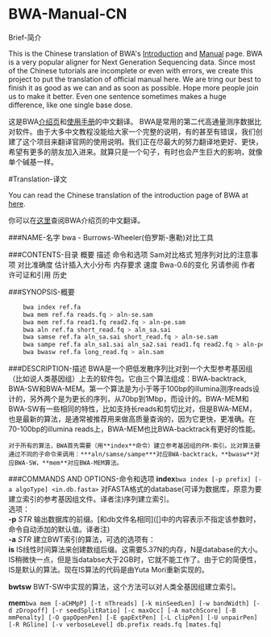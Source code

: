 # BWA-Manual-CN
Brief-简介

This is the Chinese translation of BWA's [Introduction](http://bio-bwa.sourceforge.net/) and [Manual](http://bio-bwa.sourceforge.net/bwa.shtml) page. BWA is a very popular aligner for Next Generation Sequencing data. Since most of the Chinese tutorials are incomplete or even with errors, we create this project to put the translation of official manual here. We are tring our best to finish it as good as we can and as soon as possible. Hope more people join us to make it better. Even one sentence sometimes makes a huge difference, like one single base dose.

这是BWA[介绍页](http://bio-bwa.sourceforge.net/)和[使用手册](http://bio-bwa.sourceforge.net/bwa.shtml)的中文翻译。 BWA是常用的第二代高通量测序数据比对软件。由于大多中文教程没能给大家一个完整的说明，有的甚至有错误，我们创建了这个项目来翻译官网的使用说明。我们正在尽最大的努力翻译地更好、更快，希望有更多的朋友加入进来。就算只是一个句子，有时也会产生巨大的影响，就像单个碱基一样。

#Translation-译文

You can read the Chinese translation of the introduction page of BWA at [here](https://github.com/CNCBI/BWA-Manual-CN/blob/master/Introduction.md).

你可以在[这里](https://github.com/CNCBI/BWA-Manual-CN/blob/master/Introduction.md)查阅BWA介绍页的中文翻译。

###NAME-名字
    bwa - Burrows-Wheeler(伯罗斯-惠勒)对比工具

###CONTENTS-目录
    概要
    描述
    命令和选项
    Sam对比格式
    短序列对比的注意事项
        对比准确度
        估计插入大小分布
        内存要求
        速度
    Bwa-0.6的变化
    另请参阅
    作者
    许可证和引用
    历史
  
###SYNOPSIS-概要
```bash
    bwa index ref.fa
    bwa mem ref.fa reads.fq > aln-se.sam
    bwa mem ref.fa read1.fq read2.fq > aln-pe.sam
    bwa aln ref.fa short_read.fq > aln_sa.sai
    bwa samse ref.fa aln_sa.sai short_read.fq > aln-se.sam
    bwa sampe ref.fa aln_sa1.sai aln_sa2.sai read1.fq read2.fq > aln-pe.sam
    bwa bwasw ref.fa long_read.fq > aln.sam
```
###DESCRIPTION-描述
    BWA是一个把低发散序列比对到一个大型参考基因组（比如说人类基因组）上去的软件包。它由三个算法组成：BWA-backtrack, BWA-SW和BWA-MEM。第一个算法是为小于等于100bp的illumina测序reads设计的，另外两个是为更长的序列，从70bp到1Mbp，而设计的。BWA-MEM和BWA-SW有一些相同的特性，比如支持长reads和剪切比对，但是BWA-MEM，也是最新的算法，是通常被推荐用来做高质量查询的，因为它更快，更准确。在70-100bp的illumina reads上，BWA-MEM也比BWA-backtrack有更好的性能。
    
    对于所有的算法，BWA首先需要（用**index**命令）建立参考基因组的FM-索引。比对算法要通过不同的子命令来调用：***aln/samse/sampe***对应BWA-backtrack，**bwasw**对应BWA-SW，**mem**对应BWA-MEM算法。
    
###COMMANDS AND OPTIONS-命令和选项
**index**<space><space><space><space>```bwa index [-p prefix] [-a algoType] <in.db.fasta>```
对FASTA格式的database(可译为数据库，原意为要建立索引的参考基因组文件。译者注)序列建立索引。<br/>
选项：<br/>
**-p** *STR* 输出数据库的前缀。\[和db文件名相同\]([]中的内容表示不指定该参数时，命令自动添加的默认值。译者注)<br/>
**-a** *STR* 建立BWT索引的算法，可选的选项有：<br/>
<space><space><space><space>**is**
IS线性时间算法来创建数组后缀。这需要5.37N的内存，N是database的大小。IS稍微快一点，但是当databse大于2GB时，它就不能工作了。由于它的简便性，IS是默认的算法。现在IS算法的代码是由Yuta Mori重新实现的。<br/>

<space><space><space><space>**bwtsw**
BWT-SW中实现的算法，这个方法可以对人类全基因组建立索引。

**mem**<space><space><space><space>```bwa mem [-aCHMpP] [-t nThreads] [-k minSeedLen] [-w bandWidth] [-d zDropoff] [-r seedSplitRatio] [-c maxOcc] [-A matchScore] [-B mmPenalty] [-O gapOpenPen] [-E gapExtPen] [-L clipPen] [-U unpairPen] [-R RGline] [-v verboseLevel] db.prefix reads.fq [mates.fq]```
